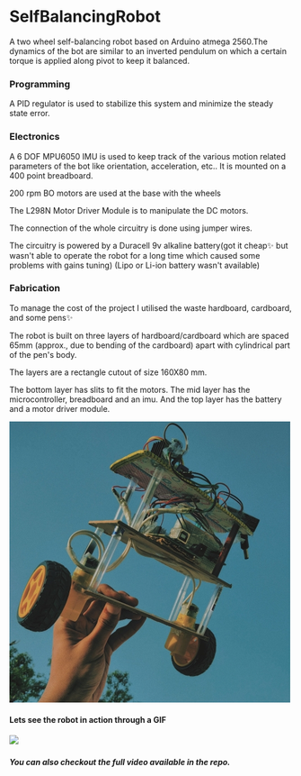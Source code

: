 # SelfBalancingRobot

A two wheel self-balancing robot based on Arduino atmega 2560.The dynamics of the bot are similar to an inverted pendulum on which a certain torque is applied along pivot to keep it balanced.

### Programming
A PID regulator is used to stabilize this system and minimize the steady state error.

### Electronics
A 6 DOF MPU6050 IMU is used to keep track of the various motion related parameters of the bot like orientation, acceleration, etc.. It is mounted on a 400 point breadboard.

200 rpm BO motors are used at the base with the wheels

The L298N Motor Driver Module is to manipulate the DC motors.

The connection of the whole circuitry is done using jumper wires.

The circuitry is powered by a Duracell 9v alkaline battery(got it cheap✨ but wasn't able to operate the robot for a long time which caused some problems with gains tuning)
(Lipo or Li-ion battery wasn't available)

### Fabrication
To manage the cost of the project I utilised the waste hardboard, cardboard, and some pens✨

The robot is built on three layers of hardboard/cardboard which are spaced 65mm (approx., due to bending of the cardboard) apart with cylindrical part of the pen's body.

The layers are a rectangle cutout of size 160X80 mm.

The bottom layer has slits to fit the motors. The mid layer has the microcontroller, breadboard and an imu. And the top layer has the battery and a motor driver module.

![](https://github.com/RUFFY-369/Aatam_Santulit_Robot/blob/master/Self_balancing_robot_img.jpg)

#### Lets see the robot in action through a GIF
![](https://github.com/RUFFY-369/Aatam_Santulit_Robot/blob/master/Self_balancing_robot.gif)

##### You can also checkout the full video available in the repo.
